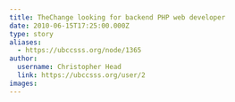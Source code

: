 ```yaml
---
title: TheChange looking for backend PHP web developer 
date: 2010-06-15T17:25:00.000Z
type: story
aliases:
  - https://ubccsss.org/node/1365
author:
  username: Christopher Head
  link: https://ubccsss.org/user/2
images:
---
```


